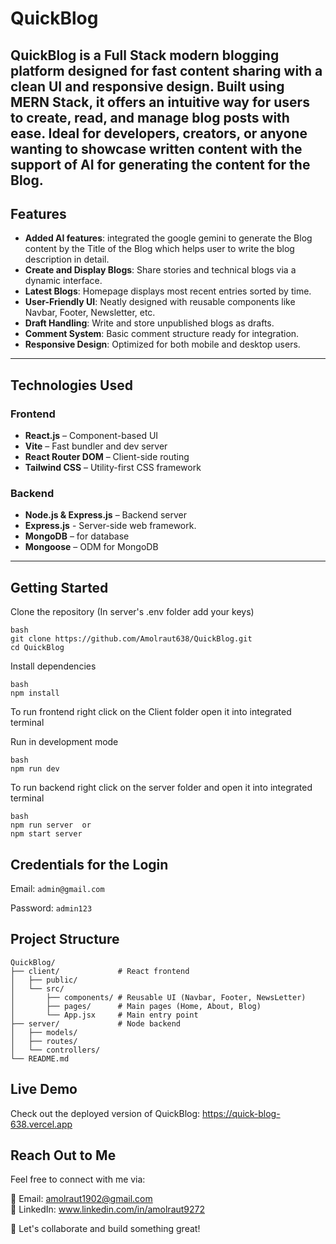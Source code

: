 # QuickBlog

QuickBlog is a **Full Stack** modern blogging platform designed for fast content sharing with a clean UI and responsive design.
Built using **MERN Stack**, it offers an intuitive way for users to create, read, and manage blog posts with ease. 
Ideal for developers, creators, or anyone wanting to showcase written content with the support of **AI for generating the content** for the Blog.
---

## Features

- **Added AI features**: integrated the google gemini to generate the Blog content by the Title of the Blog which helps user to write the blog description in detail.
- **Create and Display Blogs**: Share stories and technical blogs via a dynamic interface.
- **Latest Blogs**: Homepage displays most recent entries sorted by time.
- **User-Friendly UI**: Neatly designed with reusable components like Navbar, Footer, Newsletter, etc.
- **Draft Handling**: Write and store unpublished blogs as drafts.
- **Comment System**: Basic comment structure ready for integration.
- **Responsive Design**: Optimized for both mobile and desktop users.


---

## Technologies Used

### Frontend

- **React.js** – Component-based UI
- **Vite** – Fast bundler and dev server
- **React Router DOM** – Client-side routing
- **Tailwind CSS** – Utility-first CSS framework

### Backend

- **Node.js & Express.js** – Backend server
- **Express.js** - Server-side web framework.
- **MongoDB** – for database
- **Mongoose** – ODM for MongoDB

---

## Getting Started

Clone the repository (In server's .env folder add your keys)
```
bash
git clone https://github.com/Amolraut638/QuickBlog.git
cd QuickBlog

```
Install dependencies
```
bash
npm install
```
To run frontend right click on the Client folder open it into integrated terminal

Run in development mode
```
bash
npm run dev
```
To run backend right click on the server folder and open it into integrated terminal
```
bash
npm run server  or
npm start server
```

## Credentials for the **Login**

Email: `admin@gmail.com`

Password: `admin123`


## Project Structure

```
QuickBlog/
├── client/             # React frontend
│   ├── public/
│   └── src/
│       ├── components/ # Reusable UI (Navbar, Footer, NewsLetter)
│       ├── pages/      # Main pages (Home, About, Blog)
│       └── App.jsx     # Main entry point
├── server/             # Node backend
│   ├── models/
│   ├── routes/
│   └── controllers/
└── README.md
```

## Live Demo

Check out the deployed version of QuickBlog: https://quick-blog-638.vercel.app


## Reach Out to Me

Feel free to connect with me via:

📧 Email: amolraut1902@gmail.com  
🔗 LinkedIn: www.linkedin.com/in/amolraut9272  

💬 Let's collaborate and build something great!

